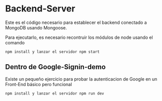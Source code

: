 # Backend-Server

Este es el código necesario para establecer el backend
conectado a MongoDB usando Mongoose.

Para ejecutarlo, es necesario recontruir los módulos
de node usando el comando

```
npm install y lanzar el servidor npm start
```

## Dentro de Google-Signin-demo
Existe un pequeño ejercicio para probar la autenticacion 
de Google en un Front-End básico pero funcional

```
npm install y lanzar el servidor npm run dev
```